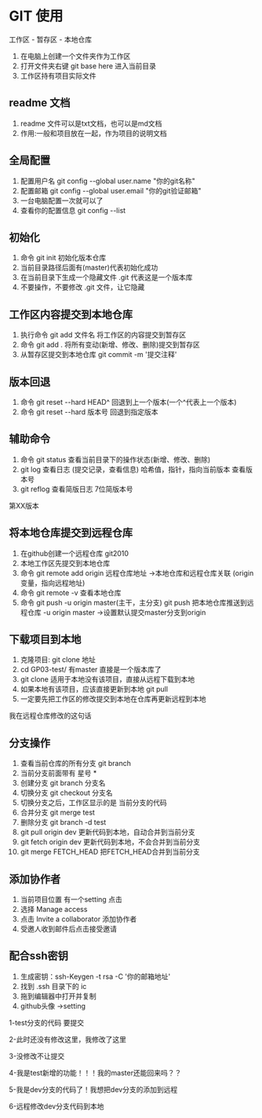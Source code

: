 
# GIT 使用

工作区 - 暂存区 - 本地仓库

1. 在电脑上创建一个文件夹作为工作区
2. 打开文件夹右键 git base here 进入当前目录
3. 工作区持有项目实际文件

## readme 文档
1. readme 文件可以是txt文档，也可以是md文档
2. 作用:一般和项目放在一起，作为项目的说明文档

## 全局配置
1. 配置用户名 git config --global user.name "你的git名称"
2. 配置邮箱   git config --global user.email "你的git验证邮箱"
3. 一台电脑配置一次就可以了
4. 查看你的配置信息 git config --list

## 初始化
1. 命令 git init 初始化版本仓库
2. 当前目录路径后面有(master)代表初始化成功
3. 在当前目录下生成一个隐藏文件 .git 代表这是一个版本库 
4. 不要操作，不要修改 .git 文件，让它隐藏

## 工作区内容提交到本地仓库
1. 执行命令 git add 文件名 将工作区的内容提交到暂存区
2. 命令 git add . 将所有变动(新增、修改、删除)提交到暂存区
3. 从暂存区提交到本地仓库 git commit -m '提交注释'

## 版本回退
1. 命令 git reset --hard HEAD^ 回退到上一个版本(一个^代表上一个版本)
2. 命令 git reset --hard 版本号 回退到指定版本


## 辅助命令
1. 命令 git status 查看当前目录下的操作状态(新增、修改、删除)
2. git log 查看日志 (提交记录，查看信息) 哈希值，指针，指向当前版本 查看版本号
3. git reflog 查看简版日志 7位简版本号



第XX版本

## 将本地仓库提交到远程仓库
1. 在github创建一个远程仓库 git2010
2. 本地工作区先提交到本地仓库
3. 命令 git remote add origin 远程仓库地址 ->本地仓库和远程仓库关联  (origin变量，指向远程地址)
4. 命令 git remote -v 查看本地仓库
5. 命令 git push -u origin master(主干，主分支) 
  git push 把本地仓库推送到远程仓库
  -u origin master  ->设置默认提交master分支到origin

## 下载项目到本地
1. 克隆项目: git clone 地址
2. cd GP03-test/ 有master 直接是一个版本库了
3. git clone 适用于本地没有该项目，直接从远程下载到本地
4. 如果本地有该项目，应该直接更新到本地 git pull
5. 一定要先把工作区的修改提交到本地在仓库再更新远程到本地

我在远程仓库修改的这句话 

## 分支操作
1. 查看当前仓库的所有分支 git branch
2. 当前分支前面带有 星号 *
3. 创建分支 git branch 分支名
4. 切换分支 git checkout 分支名
5. 切换分支之后，工作区显示的是 当前分支的代码
6. 合并分支 git merge test
7. 删除分支 git branch -d test
8. git pull origin dev 更新代码到本地，自动合并到当前分支
9. git fetch origin dev 更新代码到本地，不会合并到当前分支
10. git merge FETCH_HEAD 把FETCH_HEAD合并到当前分支

## 添加协作者
1. 当前项目位置 有一个setting 点击
2. 选择 Manage access
3. 点击 Invite a collaborator 添加协作者
4. 受邀人收到邮件后点击接受邀请

## 配合ssh密钥
1. 生成密钥：ssh-Keygen -t rsa -C '你的邮箱地址'
2. 找到 .ssh 目录下的 ic
3. 拖到编辑器中打开并复制
4. github头像 ->setting



1-test分支的代码 要提交

2-此时还没有修改这里，我修改了这里

3-没修改不让提交

4-我是test新增的功能！！！我的master还能回来吗？？

5-我是dev分支的代码了！我想把dev分支的添加到远程

6-远程修改dev分支代码到本地
